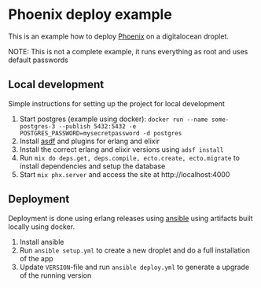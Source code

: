 # Phoenix deploy example

This is an example how to deploy [Phoenix](http://www.phoenixframework.org/) on a digitalocean droplet.

NOTE: This is not a complete example, it runs everything as root and uses default passwords

## Local development

Simple instructions for setting up the project for local development

1. Start postgres (example using docker): `docker run --name some-postgres-3 --publish 5432:5432 -e POSTGRES_PASSWORD=mysecretpassword -d postgres
`
2. Install [asdf](https://github.com/asdf-vm/asdf) and plugins for erlang and elixir
3. Install the correct erlang and elixir versions using `adsf install`
4. Run `mix do deps.get, deps.compile, ecto.create, ecto.migrate` to install dependencies and setup the database
5. Start `mix phx.server` and access the site at http://localhost:4000

## Deployment

Deployment is done using erlang releases using [ansible](https://www.ansible.com/) using artifacts built locally using docker.

1. Install ansible 
2. Run `ansible setup.yml` to create a new droplet and do a full installation of the app
3. Update `VERSION`-file and run `ansible deploy.yml` to generate a upgrade of the running version
